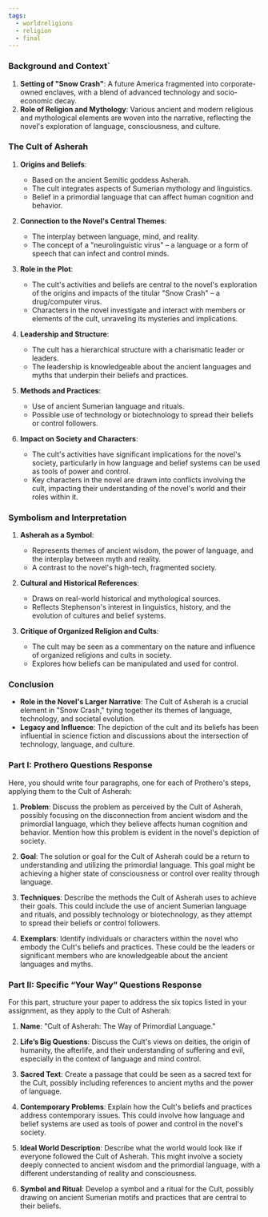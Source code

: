 ```yaml
---
tags:
  - worldreligions
  - religion
  - final
---
```


### Background and Context`

1. **Setting of "Snow Crash"**: A future America fragmented into corporate-owned enclaves, with a blend of advanced technology and socio-economic decay.
2. **Role of Religion and Mythology**: Various ancient and modern religious and mythological elements are woven into the narrative, reflecting the novel's exploration of language, consciousness, and culture.

### The Cult of Asherah
1. **Origins and Beliefs**:
   - Based on the ancient Semitic goddess Asherah.
   - The cult integrates aspects of Sumerian mythology and linguistics.
   - Belief in a primordial language that can affect human cognition and behavior.

2. **Connection to the Novel's Central Themes**:
   - The interplay between language, mind, and reality.
   - The concept of a "neurolinguistic virus" – a language or a form of speech that can infect and control minds.

3. **Role in the Plot**:
   - The cult's activities and beliefs are central to the novel's exploration of the origins and impacts of the titular "Snow Crash" – a drug/computer virus.
   - Characters in the novel investigate and interact with members or elements of the cult, unraveling its mysteries and implications.

4. **Leadership and Structure**:
   - The cult has a hierarchical structure with a charismatic leader or leaders.
   - The leadership is knowledgeable about the ancient languages and myths that underpin their beliefs and practices.

5. **Methods and Practices**:
   - Use of ancient Sumerian language and rituals.
   - Possible use of technology or biotechnology to spread their beliefs or control followers.

6. **Impact on Society and Characters**:
   - The cult's activities have significant implications for the novel's society, particularly in how language and belief systems can be used as tools of power and control.
   - Key characters in the novel are drawn into conflicts involving the cult, impacting their understanding of the novel's world and their roles within it.

### Symbolism and Interpretation
1. **Asherah as a Symbol**:
   - Represents themes of ancient wisdom, the power of language, and the interplay between myth and reality.
   - A contrast to the novel's high-tech, fragmented society.

2. **Cultural and Historical References**:
   - Draws on real-world historical and mythological sources.
   - Reflects Stephenson's interest in linguistics, history, and the evolution of cultures and belief systems.

3. **Critique of Organized Religion and Cults**:
   - The cult may be seen as a commentary on the nature and influence of organized religions and cults in society.
   - Explores how beliefs can be manipulated and used for control.

### Conclusion
- **Role in the Novel's Larger Narrative**: The Cult of Asherah is a crucial element in "Snow Crash," tying together its themes of language, technology, and societal evolution.
- **Legacy and Influence**: The depiction of the cult and its beliefs has been influential in science fiction and discussions about the intersection of technology, language, and culture.


### Part I: Prothero Questions Response

Here, you should write four paragraphs, one for each of Prothero's steps, applying them to the Cult of Asherah:

1. **Problem**: Discuss the problem as perceived by the Cult of Asherah, possibly focusing on the disconnection from ancient wisdom and the primordial language, which they believe affects human cognition and behavior. Mention how this problem is evident in the novel's depiction of society.
    
2. **Goal**: The solution or goal for the Cult of Asherah could be a return to understanding and utilizing the primordial language. This goal might be achieving a higher state of consciousness or control over reality through language.
    
3. **Techniques**: Describe the methods the Cult of Asherah uses to achieve their goals. This could include the use of ancient Sumerian language and rituals, and possibly technology or biotechnology, as they attempt to spread their beliefs or control followers.
    
4. **Exemplars**: Identify individuals or characters within the novel who embody the Cult's beliefs and practices. These could be the leaders or significant members who are knowledgeable about the ancient languages and myths.
    

### Part II: Specific “Your Way” Questions Response

For this part, structure your paper to address the six topics listed in your assignment, as they apply to the Cult of Asherah:

1. **Name**: "Cult of Asherah: The Way of Primordial Language."
    
2. **Life’s Big Questions**: Discuss the Cult's views on deities, the origin of humanity, the afterlife, and their understanding of suffering and evil, especially in the context of language and mind control.
    
3. **Sacred Text**: Create a passage that could be seen as a sacred text for the Cult, possibly including references to ancient myths and the power of language.
    
4. **Contemporary Problems**: Explain how the Cult's beliefs and practices address contemporary issues. This could involve how language and belief systems are used as tools of power and control in the novel's society.
    
5. **Ideal World Description**: Describe what the world would look like if everyone followed the Cult of Asherah. This might involve a society deeply connected to ancient wisdom and the primordial language, with a different understanding of reality and consciousness.
    
6. **Symbol and Ritual**: Develop a symbol and a ritual for the Cult, possibly drawing on ancient Sumerian motifs and practices that are central to their beliefs.